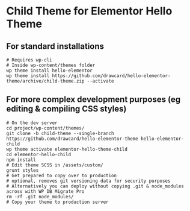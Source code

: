 # Child Theme for Elementor Hello Theme

## For standard installations

```
# Requires wp-cli
# Inside wp-content/themes folder
wp theme install hello-elementor 
wp theme install https://github.com/drawcard/hello-elementor-theme/archive/child-theme.zip --activate
```

## For more complex development purposes (eg editing & compiling CSS styles)
```
# On the dev server
cd project/wp-content/themes/
git clone -b child-theme --single-branch https://github.com/drawcard/hello-elementor-theme hello-elementor-child
wp theme activate elementor-hello-theme-child
cd elementor-hello-child
npm install
# Edit theme SCSS in /assets/custom/
grunt styles
# Get prepared to copy over to production
# optional, removes git versioning data for security purposes
# Alternatively you can deploy without copying .git & node_modules across with WP DB Migrate Pro
rm -rf .git node_modules/
# Copy your theme to production server
```

